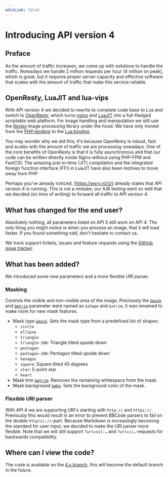 ```yaml
---
editLink: false
---
```


# Introducing API version 4

## Preface
As the amount of traffic increases, we come up with solutions to handle the traffic. Nowadays we handle
2 million requests per hour (4 million on peak), which is great, but it requires proper server capacity and
effective software that scales with the amount of traffic that make this service reliable.

## OpenResty, LuaJIT and lua-vips
With API version 4 we decided to rewrite to complete code base to Lua and switch to [OpenResty][openresty],
which turns [nginx][nginx] and [LuaJIT][luajit] into a full-fledged scriptable web platform. For image handling and
manipulation we still use the [libvips][libvips] image processing library under the hood. We have only moved
from the [PHP-binding][php-vips] to the [Lua binding][lua-vips].

You may wonder why we did this; it's because OpenResty is robust, fast and scales with the amount of
traffic we are processing nowadays. One of the core benefits of OpenResty is that it is fully asynchronous
and that our code can be written directly inside Nginx without using PHP-FPM and FastCGI. The amazing
just-in-time (JIT) compilation and the integrated foreign function interface (FFI) in LuaJIT have also been
motives to move away from PHP.

Perhaps you've already noticed, [https://wsrv.nl/](/) already states that API version 4 is
running. This is not a mistake, our A/B testing went so well that we decided (on time of writing) to
forward all traffic to API version 4.

## What has changed for the end user?
Absolutely nothing, all parameters listed on API 3 still work on API 4. The only thing you might notice is
when you process an image, that it will load faster. If you found something odd, don't hesitate to contact
us.

We track support tickets, issues and feature requests using the [GitHub issue tracker][issue-tracker].

## What has been added?
We introduced some new parameters and a more flexible URI parser.

### Masking
Controls the visible and non-visible area of the image. Previously the [`&mask`][mask] and [`&mtrim`][mask-trim] parameter
were named as `&shape` and `&strim`, it was renamed to make room for new mask features.

- Mask type [`&mask`][mask]. Sets the mask type from a predefined list of shapes:
    - `circle`
    - `ellipse`
    - `triangle`
    - `triangle-180`: Triangle tilted upside down
    - `pentagon`
    - `pentagon-180`: Pentagon tilted upside down
    - `hexagon`
    - `square`: Square tilted 45 degrees
    - `star`: 5-point star
    - `heart`
- Mask trim [`&mtrim`][mask-trim]. Removes the remaining whitespace from the mask.
- Mask background [`&mbg`][mask-bg]. Sets the background color of the mask.

### Flexible URI parser
With API 4 we are supporting URI's starting with `http://` and `https://`. Previously this would result in
an error to prevent BBCode parsers to fail on the double `http(s)://`-part. Because Markdown is
increasingly becoming the standard for user input, we decided to make the URI parser more flexible.
Note that we will still support `?url=ssl:…` and `?url=//…`-requests for backwards compatibility.

## Where can I view the code?
The code is available on the [4.x branch][4.x-branch], this will become the default branch in the future.

[openresty]: https://openresty.org/en/
[nginx]: https://nginx.org/
[luajit]: https://luajit.org/luajit.html
[libvips]: https://github.com/libvips/libvips
[php-vips]: https://github.com/libvips/php-vips
[lua-vips]: https://github.com/libvips/lua-vips
[issue-tracker]: https://github.com/weserv/images/issues
[mask]: /docs/mask.md#mask-type
[mask-trim]: /docs/mask.md#mask-trim
[mask-bg]: /docs/mask.md#mask-background
[4.x-branch]: https://github.com/weserv/images/tree/4.x
